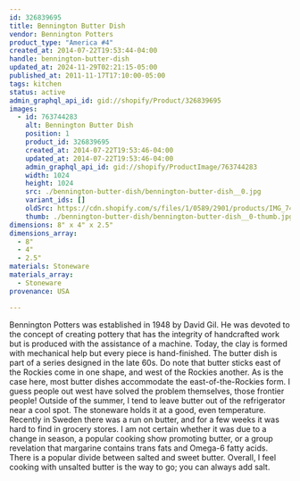 ```yaml
---
id: 326839695
title: Bennington Butter Dish
vendor: Bennington Potters
product_type: "America #4"
created_at: 2014-07-22T19:53:44-04:00
handle: bennington-butter-dish
updated_at: 2024-11-29T02:21:15-05:00
published_at: 2011-11-17T17:10:00-05:00
tags: kitchen
status: active
admin_graphql_api_id: gid://shopify/Product/326839695
images:
  - id: 763744283
    alt: Bennington Butter Dish
    position: 1
    product_id: 326839695
    created_at: 2014-07-22T19:53:46-04:00
    updated_at: 2014-07-22T19:53:46-04:00
    admin_graphql_api_id: gid://shopify/ProductImage/763744283
    width: 1024
    height: 1024
    src: ./bennington-butter-dish/bennington-butter-dish__0.jpg
    variant_ids: []
    oldSrc: https://cdn.shopify.com/s/files/1/0589/2901/products/IMG_7415.jpeg?v=1406073226
    thumb: ./bennington-butter-dish/bennington-butter-dish__0-thumb.jpg
dimensions: 8" x 4" x 2.5"
dimensions_array:
  - 8"
  - 4"
  - 2.5"
materials: Stoneware
materials_array:
  - Stoneware
provenance: USA

---
```


Bennington Potters was established in 1948 by David Gil. He was devoted to the concept of creating pottery that has the integrity of handcrafted work but is produced with the assistance of a machine. Today, the clay is formed with mechanical help but every piece is hand-finished. The butter dish is part of a series designed in the late 60s. Do note that butter sticks east of the Rockies come in one shape, and west of the Rockies another. As is the case here, most butter dishes accommodate the east-of-the-Rockies form. I guess people out west have solved the problem themselves, those frontier people! Outside of the summer, I tend to leave butter out of the refrigerator near a cool spot. The stoneware holds it at a good, even temperature. Recently in Sweden there was a run on butter, and for a few weeks it was hard to find in grocery stores. I am not certain whether it was due to a change in season, a popular cooking show promoting butter, or a group revelation that margarine contains trans fats and Omega-6 fatty acids. There is a popular divide between salted and sweet butter. Overall, I feel cooking with unsalted butter is the way to go; you can always add salt.